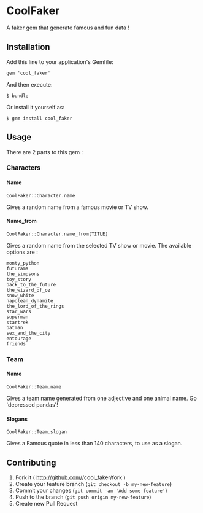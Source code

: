# CoolFaker

A faker gem that generate famous and fun data !

## Installation

Add this line to your application's Gemfile:

    gem 'cool_faker'

And then execute:

    $ bundle

Or install it yourself as:

    $ gem install cool_faker

## Usage

There are 2 parts to this gem :

### Characters

#### Name 
    CoolFaker::Character.name
Gives a random name from a famous movie or TV show.

#### Name_from

    CoolFaker::Character.name_from(TITLE)
Gives a random name from the selected TV show or movie.
The available options are : 

    monty_python
    futurama
    the_simpsons
    toy_story
    back_to_the_future
    the_wizard_of_oz
    snow_white
    napolean_dynamite 
    the_lord_of_the_rings
    star_wars
    superman
    startrek
    batman
    sex_and_the_city
    entourage
    friends

### Team
#### Name
    CoolFaker::Team.name
Gives a team name generated from one adjective and one animal name. Go 'depressed pandas'!

#### Slogans
    CoolFaker::Team.slogan
Gives a Famous quote in less than 140 characters, to use as a slogan.

## Contributing

1. Fork it ( http://github.com/<my-github-username>/cool_faker/fork )
2. Create your feature branch (`git checkout -b my-new-feature`)
3. Commit your changes (`git commit -am 'Add some feature'`)
4. Push to the branch (`git push origin my-new-feature`)
5. Create new Pull Request
